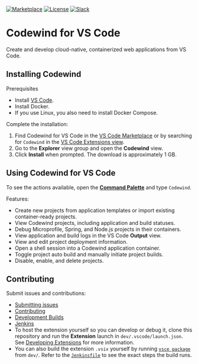[![Marketplace](https://img.shields.io/vscode-marketplace/v/IBM.codewind.svg?label=marketplace&logo=visual-studio-code)](https://marketplace.visualstudio.com/items?itemName=IBM.codewind)
[![License](https://img.shields.io/badge/License-EPL%202.0-red.svg?label=license&logo=eclipse)](https://www.eclipse.org/legal/epl-2.0/)
[![Slack](https://img.shields.io/badge/ibm--cloud--tech-blue.svg?logo=slack&label=slack)](https://slack-invite-ibm-cloud-tech.mybluemix.net/)

# Codewind for VS Code
Create and develop cloud-native, containerized web applications from VS Code.

## Installing Codewind
Prerequisites
- Install [VS Code](https://code.visualstudio.com/download).
- Install Docker.
- If you use Linux, you also need to install Docker Compose.

Complete the installation:
1. Find Codewind for VS Code in the [VS Code Marketplace](https://marketplace.visualstudio.com/items?itemName=IBM.codewind) or by searching for `Codewind` in the [VS Code Extensions view](https://code.visualstudio.com/docs/editor/extension-gallery#_browse-for-extensions).
2. Go to the **Explorer** view group and open the **Codewind** view.
3. Click **Install** when prompted. The download is approximately 1 GB.

## Using Codewind for VS Code
To see the actions available, open the [**Command Palette**](https://code.visualstudio.com/docs/getstarted/userinterface#_command-palette) and type `Codewind`.</br>

Features:</br>
- Create new projects from application templates or import existing container-ready projects.
- View Codewind projects, including application and build statuses.
- Debug Microprofile, Spring, and Node.js projects in their containers.
- View application and build logs in the VS Code **Output** view.
- View and edit project deployment information.
- Open a shell session into a Codewind application container.
- Toggle project auto build and manually initiate project builds.
- Disable, enable, and delete projects.

## Contributing
Submit issues and contributions:
- [Submitting issues](https://github.com/eclipse/codewind/issues)
- [Contributing](CONTRIBUTING.md)
- [Development Builds](https://download.eclipse.org/codewind/codewind-vscode/)
- [Jenkins](https://ci.eclipse.org/codewind/job/Codewind/job/codewind-vscode/)
- To host the extension yourself so you can develop or debug it, clone this repository and run the **Extension** launch in `dev/.vscode/launch.json`. See [Developing Extensions](https://code.visualstudio.com/docs/extensions/developing-extensions) for more information.
- You can also build the extension `.vsix` yourself by running [`vsce package`](https://code.visualstudio.com/api/working-with-extensions/publishing-extension#packaging-extensions) from `dev/`. Refer to the [`Jenkinsfile`](https://github.com/eclipse/codewind-vscode/blob/master/Jenkinsfile) to see the exact steps the build runs.
